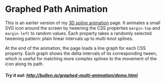 # Graphed Path Animation

This is an earlier version of my [3D spline animation](https://github.com/mattbullen/3D-spline-animation) page. It animates a small SVG icon around the screen by tweening the CSS properties `margin-top` and `margin-left` to random values. Each property takes a randomly selected tweening pattern: plain linear intervals up to multi-knot splines.

At the end of the animation, the page loads a  line graph for each CSS property. Each graph shows the delta intervals of its corresponding tween, which is useful for matching more complex splines to the movement of the icon along its path.

##### Try it out: http://bullen.io/graphed-multi-animation/demo.html
